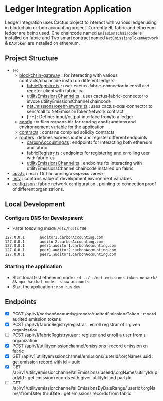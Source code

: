 # Ledger Integration Application

Ledger Integration uses Cactus project to interact with various ledger using in blockchain carbon accounting project. Currently HL fabric and ethereum ledger are being used. One chaincode named `EmissionsChaincode` is installed on fabric and Two smart contract named `NetEmissionsTokenNetwork` & `DAOToken` are installed on ethereum.

## Project Structure

- [src](./src)
    - [blockchain-gateway](./src/blockchain-gateway) : for interacting with various contracts/chaincode install on different ledgers
        - [fabricRegistry.ts](./src/blockchain-gateway/fabricRegistry.ts) : uses cactus-fabric-connector to enroll and register client with fabric-ca
        - [utilityEmissionsChannel.ts](./src/blockchain-gateway/utilityEmissionsChannel.ts) : uses cactus-fabric-connector to invoke utilityEmissionsChannel chaincode
        - [netEmissionsTokenNetwork.ts](./src/blockchain-gateway/netEmissionsTokenNetwork.ts) : uses cactus-xdai-connector to send/call to NetEmissionTokenNetwork contract
        - [I-*] : Defines input/output interface from/to a ledger 
    - [config](./src/config) : ts files responsible for reading configurations and environnement variable for the application
    - [contracts](./src/contracts) : contains complied solidity contracts
    - [routers](./src/routers) : defines express router and register different endpoints
        - [carbonAccounting.ts](./src/routers/carbonAccounting.ts) : endpoints for interacting both ethereum and fabric
        - [fabricRegistry.ts](./src/routers/fabricRegistry.ts) : endpoints for registering and enrolling user with fabric-ca
        - [utilityEmissionsChannel.ts](./src/routers/utilityEmissionsChannel.ts) : endpoints for interacting with utilityEmissionsChannel chaincode installed on fabric
- [app.ts](./app.ts) : main TS file running a express server
- [.env](.env) : contains value of development environment variables
- [config.json](./config.json) : fabric network configuration , pointing to connection proof of different organizations.

## Local Development

### Configure DNS for Development
- Paste following inside ``/etc/hosts`` file
```
127.0.0.1       auditor1.carbonAccounting.com
127.0.0.1       auditor2.carbonAccounting.com
127.0.0.1       peer1.auditor1.carbonAccounting.com
127.0.0.1       peer1.auditor2.carbonAccounting.com
127.0.0.1       peer1.auditor1.carbonAccounting.com
```

### Starting the application

- Start local test ethereum node : `cd ../../net-emissions-token-network/ && npx hardhat node --show-accounts`
- Start the application : `npm run dev`

## Endpoints
- [X] POST /api/v1/carbonAccounting/recordAuditedEmissionsToken : record audited emission tokens
- [X] POST /api/v1/fabricRegistry/registrar : enroll registrar of a given organization
- [ ] POST /api/v1/fabricRegistry/user : register and enroll a user from a organization
- [X] POST /api/v1/utilityemissionchannel/emissions : record emission on fabric
- [X] GET  /api/v1/utilityemissionchannel/emissions/:userId/:orgName/:uuid : get emission record with id = uuid
- [X] GET  /api/v1/utilityemissionchannel/allEmissions/:userId/:orgName/:utilityId/:partyId : get emission records with given utilityId and partyId
- [ ] GET /api/v1/utilityemissionchannel/allEmissionsByDateRange/:userId/:orgName/:fromDate/:thruDate : get emissions records from fabric